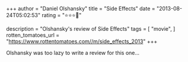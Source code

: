 +++
author = "Daniel Olshansky"
title = "Side Effects"
date = "2013-08-24T05:02:53"
rating = "⭐⭐⭐🌟"

description = "Olshansky's review of Side Effects"
tags = [
    "movie",
]
rotten_tomatoes_url = "https://www.rottentomatoes.com//m/side_effects_2013"
+++

Olshansky was too lazy to write a review for this one...
